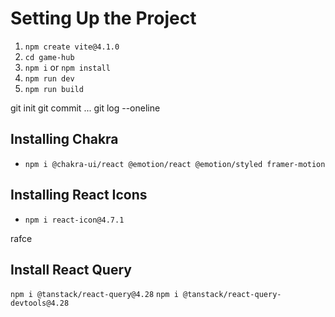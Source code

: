 # Setting Up the Project

1. `npm create vite@4.1.0`
2. `cd game-hub`
3. `npm i` or `npm install`
4. `npm run dev`
5. `npm run build`

git init
git commit ...
git log --oneline

## Installing Chakra

- `npm i @chakra-ui/react @emotion/react @emotion/styled framer-motion`

## Installing React Icons

- `npm i react-icon@4.7.1`

rafce

## Install React Query

`npm i @tanstack/react-query@4.28`
`npm i @tanstack/react-query-devtools@4.28`
